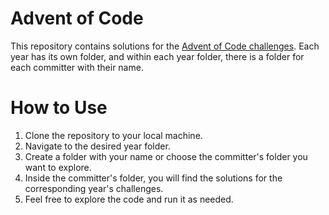 # Advent of Code

This repository contains solutions for the [Advent of Code challenges](https://adventofcode.com/).
Each year has its own folder, and within each year folder, there is a folder for each committer with their name.


# How to Use

1. Clone the repository to your local machine.
2. Navigate to the desired year folder.
3. Create a folder with your name or choose the committer's folder you want to explore.
4. Inside the committer's folder, you will find the solutions for the corresponding year's challenges.
5. Feel free to explore the code and run it as needed.
